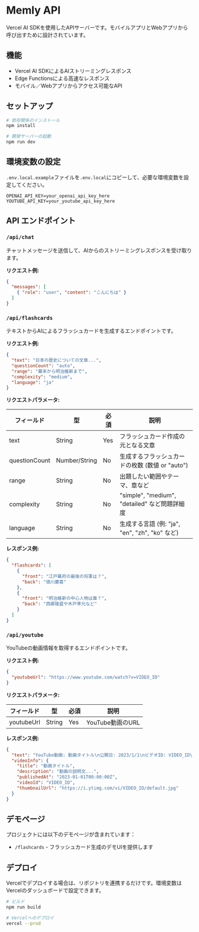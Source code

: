 # Memly API

Vercel AI SDKを使用したAPIサーバーです。モバイルアプリとWebアプリから呼び出すために設計されています。

## 機能

- Vercel AI SDKによるAIストリーミングレスポンス
- Edge Functionsによる高速なレスポンス
- モバイル／Webアプリからアクセス可能なAPI

## セットアップ

```bash
# 依存関係のインストール
npm install

# 開発サーバーの起動
npm run dev
```

## 環境変数の設定

`.env.local.example`ファイルを`.env.local`にコピーして、必要な環境変数を設定してください。

```
OPENAI_API_KEY=your_openai_api_key_here
YOUTUBE_API_KEY=your_youtube_api_key_here
```

## API エンドポイント

### `/api/chat`

チャットメッセージを送信して、AIからのストリーミングレスポンスを受け取ります。

**リクエスト例:**

```json
{
  "messages": [
    { "role": "user", "content": "こんにちは" }
  ]
}
```

### `/api/flashcards`

テキストからAIによるフラッシュカードを生成するエンドポイントです。

**リクエスト例:**

```json
{
  "text": "日本の歴史についての文章...",
  "questionCount": "auto",
  "range": "幕末から明治維新まで",
  "complexity": "medium",
  "language": "ja"
}
```

**リクエストパラメータ:**

| フィールド | 型 | 必須 | 説明 |
| --- | --- | --- | --- |
| text | String | Yes | フラッシュカード作成の元となる文章 |
| questionCount | Number/String | No | 生成するフラッシュカードの枚数 (数値 or "auto") |
| range | String | No | 出題したい範囲やテーマ、章など |
| complexity | String | No | "simple", "medium", "detailed" など問題詳細度 |
| language | String | No | 生成する言語 (例: "ja", "en", "zh", "ko" など) |

**レスポンス例:**

```json
{
  "flashcards": [
    {
      "front": "江戸幕府の最後の将軍は？",
      "back": "徳川慶喜"
    },
    {
      "front": "明治維新の中心人物は誰？",
      "back": "西郷隆盛や木戸孝允など"
    }
  ]
}
```

### `/api/youtube`

YouTubeの動画情報を取得するエンドポイントです。

**リクエスト例:**

```json
{
  "youtubeUrl": "https://www.youtube.com/watch?v=VIDEO_ID"
}
```

**リクエストパラメータ:**

| フィールド | 型 | 必須 | 説明 |
| --- | --- | --- | --- |
| youtubeUrl | String | Yes | YouTube動画のURL |

**レスポンス例:**

```json
{
  "text": "YouTube動画: 動画タイトル\n公開日: 2023/1/1\nビデオID: VIDEO_ID\n\n説明:\n動画の説明文...",
  "videoInfo": {
    "title": "動画タイトル",
    "description": "動画の説明文...",
    "publishedAt": "2023-01-01T00:00:00Z",
    "videoId": "VIDEO_ID",
    "thumbnailUrl": "https://i.ytimg.com/vi/VIDEO_ID/default.jpg"
  }
}
```

## デモページ

プロジェクトには以下のデモページが含まれています：

- `/flashcards` - フラッシュカード生成のデモUIを提供します

## デプロイ

Vercelでデプロイする場合は、リポジトリを連携するだけです。環境変数はVercelのダッシュボードで設定できます。

```bash
# ビルド
npm run build

# Vercelへのデプロイ
vercel --prod
``` 